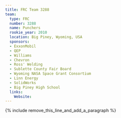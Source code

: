 ```yaml
---
title: FRC Team 3288
team:
  type: FRC
  number: 3288
  name: Punchers
  rookie_year: 2010
  location: Big Piney, Wyoming, USA
  sponsors:
  - ExxonMobil
  - QEP
  - Williams
  - Chevron
  - Ross' Welding
  - Sublette County Fair Board
  - Wyoming NASA Space Grant Consortium
  - Linn Energy
  - SolidWorks
  - Big Piney High School
  links:
    Website:
---
```


{% include remove_this_line_and_add_a_paragraph %}